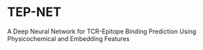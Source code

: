 # TEP-NET
A Deep Neural Network for TCR-Epitope Binding Prediction Using Physicochemical and Embedding Features

